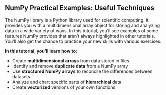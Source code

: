 ## NumPy Practical Examples: Useful Techniques

The NumPy library is a Python library used for scientific computing. It provides you with a multidimensional array object for storing and analyzing data in a wide variety of ways. In this tutorial, you’ll see examples of some features NumPy provides that aren’t always highlighted in other tutorials. You’ll also get the chance to practice your new skills with various exercises.

**In this tutorial, you’ll learn how to:**

* Create **multidimensional arrays** from data stored in files
* Identify and remove **duplicate data** from a NumPy array
* Use **structured NumPy arrays** to reconcile the differences between datasets
* Analyze and chart specific parts of **hierarchical** data
* Create **vectorized** versions of your own functions
